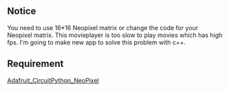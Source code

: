 ## Notice
You need to use 16*16 Neopixel matrix or change the code for your Neopixel matrix.
This movieplayer is too slow to play movies which has high fps. I'm going to make new app to solve this problem with c++.

## Requirement
[Adafruit_CircuitPython_NeoPixel](https://github.com/adafruit/Adafruit_CircuitPython_NeoPixel)
